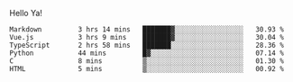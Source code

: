 Hello Ya!

<!--START_SECTION:waka-->

```text
Markdown         3 hrs 14 mins   ███████▓░░░░░░░░░░░░░░░░░   30.93 %
Vue.js           3 hrs 9 mins    ███████▓░░░░░░░░░░░░░░░░░   30.04 %
TypeScript       2 hrs 58 mins   ███████░░░░░░░░░░░░░░░░░░   28.36 %
Python           44 mins         █▓░░░░░░░░░░░░░░░░░░░░░░░   07.14 %
C                8 mins          ▒░░░░░░░░░░░░░░░░░░░░░░░░   01.30 %
HTML             5 mins          ▒░░░░░░░░░░░░░░░░░░░░░░░░   00.92 %
```

<!--END_SECTION:waka-->
